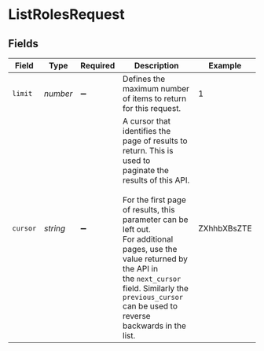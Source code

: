 # ListRolesRequest


## Fields

| Field                                                                                                                                                                                                                                                                                                                                       | Type                                                                                                                                                                                                                                                                                                                                        | Required                                                                                                                                                                                                                                                                                                                                    | Description                                                                                                                                                                                                                                                                                                                                 | Example                                                                                                                                                                                                                                                                                                                                     |
| ------------------------------------------------------------------------------------------------------------------------------------------------------------------------------------------------------------------------------------------------------------------------------------------------------------------------------------------- | ------------------------------------------------------------------------------------------------------------------------------------------------------------------------------------------------------------------------------------------------------------------------------------------------------------------------------------------- | ------------------------------------------------------------------------------------------------------------------------------------------------------------------------------------------------------------------------------------------------------------------------------------------------------------------------------------------- | ------------------------------------------------------------------------------------------------------------------------------------------------------------------------------------------------------------------------------------------------------------------------------------------------------------------------------------------- | ------------------------------------------------------------------------------------------------------------------------------------------------------------------------------------------------------------------------------------------------------------------------------------------------------------------------------------------- |
| `limit`                                                                                                                                                                                                                                                                                                                                     | *number*                                                                                                                                                                                                                                                                                                                                    | :heavy_minus_sign:                                                                                                                                                                                                                                                                                                                          | Defines the maximum number of items to return for this request.                                                                                                                                                                                                                                                                             | 1                                                                                                                                                                                                                                                                                                                                           |
| `cursor`                                                                                                                                                                                                                                                                                                                                    | *string*                                                                                                                                                                                                                                                                                                                                    | :heavy_minus_sign:                                                                                                                                                                                                                                                                                                                          | A cursor that identifies the page of results to return. This is used to<br/>paginate the results of this API.<br/><br/>For the first page of results, this parameter can be left out.<br/>For additional pages, use the value returned by the API in<br/>the `next_cursor` field. Similarly the `previous_cursor` can be used to<br/>reverse backwards in the list. | ZXhhbXBsZTE                                                                                                                                                                                                                                                                                                                                 |